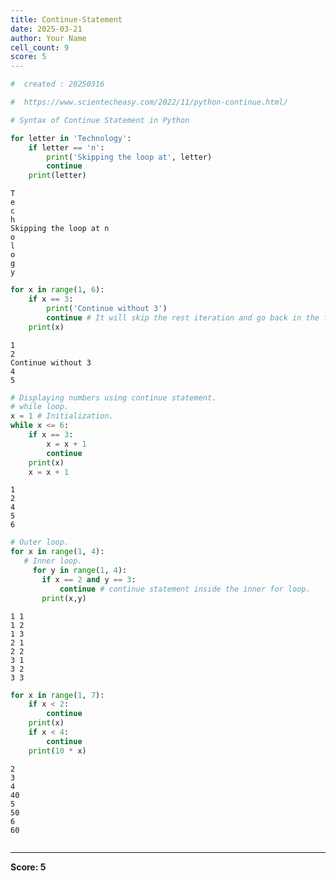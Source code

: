 ```yaml
---
title: Continue-Statement
date: 2025-03-21
author: Your Name
cell_count: 9
score: 5
---
```


```python
#  created : 20250316
```


```python
#  https://www.scientecheasy.com/2022/11/python-continue.html/
```


```python
# Syntax of Continue Statement in Python

```


```python
for letter in 'Technology':
    if letter == 'n':
        print('Skipping the loop at', letter)
        continue
    print(letter)

```

    T
    e
    c
    h
    Skipping the loop at n
    o
    l
    o
    g
    y



```python
for x in range(1, 6):
    if x == 3:
        print('Continue without 3')
        continue # It will skip the rest iteration and go back in the for loop with the next iteration.
    print(x)

```

    1
    2
    Continue without 3
    4
    5



```python
# Displaying numbers using continue statement.
# while loop.
x = 1 # Initialization.
while x <= 6:
    if x == 3:
        x = x + 1
        continue
    print(x)
    x = x + 1

```

    1
    2
    4
    5
    6



```python
# Outer loop.
for x in range(1, 4):
   # Inner loop.
     for y in range(1, 4):
       if x == 2 and y == 3:
           continue # continue statement inside the inner for loop.
       print(x,y)

```

    1 1
    1 2
    1 3
    2 1
    2 2
    3 1
    3 2
    3 3



```python
for x in range(1, 7):
    if x < 2:
        continue
    print(x)
    if x < 4:
        continue
    print(10 * x)

```

    2
    3
    4
    40
    5
    50
    6
    60



```python

```


---
**Score: 5**